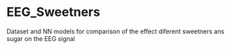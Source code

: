 # EEG_Sweetners
 Dataset and NN models for comparison of the effect diferent sweetners ans sugar on the EEG signal
